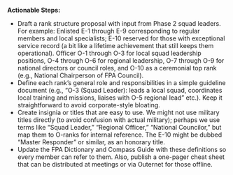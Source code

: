 **Actionable Steps:**  
- Draft a rank structure proposal with input from Phase 2 squad leaders. For example: Enlisted E-1 through E-9 corresponding to regular members and local specialists; E-10 reserved for those with exceptional service record (a bit like a lifetime achievement that still keeps them operational). Officer O-1 through O-3 for local squad leadership positions, O-4 through O-6 for regional leadership, O-7 through O-9 for national directors or council roles, and O-10 as a ceremonial top rank (e.g., National Chairperson of FPA Council).  
- Define each rank’s general role and responsibilities in a simple guideline document (e.g., “O-3 (Squad Leader): leads a local squad, coordinates local training and missions, liaises with O-5 regional lead” etc.). Keep it straightforward to avoid corporate-style bloating.  
- Create insignia or titles that are easy to use. We might not use military titles directly (to avoid confusion with actual military); perhaps we use terms like “Squad Leader,” “Regional Officer,” “National Councilor,” but map them to O-ranks for internal reference. The E-10 might be dubbed “Master Responder” or similar, as an honorary title.  
- Update the FPA Dictionary and Compass Guide with these definitions so every member can refer to them. Also, publish a one-pager cheat sheet that can be distributed at meetings or via Outernet for those offline.